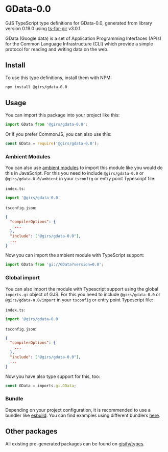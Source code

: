 
# GData-0.0

GJS TypeScript type definitions for GData-0.0, generated from library version 0.19.0 using [ts-for-gir](https://github.com/gjsify/ts-for-gir) v3.0.1.

GData (Google data) is a set of Application Programming Interfaces (APIs) for the Common Language Infrastructure (CLI) which provide a simple protocol for reading and writing data on the web.

## Install

To use this type definitions, install them with NPM:
```bash
npm install @girs/gdata-0.0
```

## Usage

You can import this package into your project like this:
```ts
import GData from '@girs/gdata-0.0';
```

Or if you prefer CommonJS, you can also use this:
```ts
const GData = require('@girs/gdata-0.0');
```

### Ambient Modules

You can also use [ambient modules](https://github.com/gjsify/ts-for-gir/tree/main/packages/cli#ambient-modules) to import this module like you would do this in JavaScript.
For this you need to include `@girs/gdata-0.0` or `@girs/gdata-0.0/ambient` in your `tsconfig` or entry point Typescript file:

`index.ts`:
```ts
import '@girs/gdata-0.0'
```

`tsconfig.json`:
```json
{
  "compilerOptions": {
    ...
  },
  "include": ["@girs/gdata-0.0"],
  ...
}
```

Now you can import the ambient module with TypeScript support: 

```ts
import GData from 'gi://GData?version=0.0';
```

### Global import

You can also import the module with Typescript support using the global `imports.gi` object of GJS.
For this you need to include `@girs/gdata-0.0` or `@girs/gdata-0.0/import` in your `tsconfig` or entry point Typescript file:

`index.ts`:
```ts
import '@girs/gdata-0.0'
```

`tsconfig.json`:
```json
{
  "compilerOptions": {
    ...
  },
  "include": ["@girs/gdata-0.0"],
  ...
}
```

Now you have also type support for this, too:

```ts
const GData = imports.gi.GData;
```

### Bundle

Depending on your project configuration, it is recommended to use a bundler like [esbuild](https://esbuild.github.io/). You can find examples using different bundlers [here](https://github.com/gjsify/ts-for-gir/tree/main/examples).

## Other packages

All existing pre-generated packages can be found on [gjsify/types](https://github.com/gjsify/types).

